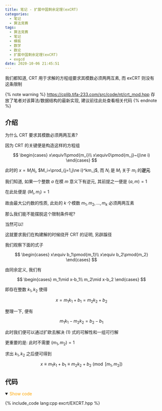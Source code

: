 ```yaml
---
title: 笔记 - 扩展中国剩余定理(exCRT)
categories:
  - 笔记
  - 算法竞赛
tags:
  - 算法竞赛
  - 笔记
  - 模板
  - 数学
  - 数论
  - 扩展中国剩余定理(exCRT)
  - exgcd
date: 2020-10-06 21:45:51
---
```


我们都知道, CRT 用于求解的方程组要求其模数必须两两互素, 而 exCRT 则没有这条限制

<!-- more -->

{% note warning %}
<https://cplib.tifa-233.com/src/code/nt/crt_mod.hpp> 存放了笔者对该算法/数据结构的最新实现, 建议前往此处查看相关代码
{% endnote %}

## 介绍

为什么 CRT 要求其模数必须两两互素?

因为 CRT 的关键便是构造这样的方程组

$$
\begin{cases}
  x\equiv1\pmod{m_i}\\
  x\equiv0\pmod{m_j}~(j\ne i)
\end{cases}
$$

此时的 $x=M_iN_i$, $M_i=\prod_{j=1,j\ne i}^km_j$, 而 $N_i$ 是 $M_i$ 关于 $m_i$ 的**逆元**

我们知道, 如果一个整数 $a$ 在模 $m$ 意义下有逆元, 其前提之一便是 $(a,m)=1$

在此处便是 $(M_i,m_i)=1$

故由最大公约数的性质, 此处的 $k$ 个模数 $m_1,m_2,\dots,m_k$ 必须两两互素

那么我们能不能摆脱这个限制条件呢?

当然可以!

这就要求我们在构建解的时候绕开 CRT 的证明, 另辟蹊径

我们观察下面的式子

$$
\begin{cases}
    x\equiv b_1\pmod{m_1}\\
    x\equiv b_2\pmod{m_2}
\end{cases}
$$

由同余定义, 我们有

$$
\begin{cases}
    m_1\mid x-b_1\\
    m_2\mid x-b_2
\end{cases}
$$

即存在整数 $k_1,k_2$ 使得

$$
x=m_1k_1+b_1=m_2k_2+b_2
$$

整理一下, 便有

$$
m_1k_1-m_2k_2=b_2-b_1\tag{1}
$$

此时我们便可以通过扩欧去解决 $(1)$ 式的可解性和一组可行解

更重要的是: 此时不需要 $(m_1,m_2)=1$

求出 $k_1,k_2$ 之后便可得到

$$
x\equiv m_1k_1+b_1\equiv m_2k_2+b_2\pmod{[m_1,m_2]}
$$

## 代码

<details open>
<summary><font color='orange'>Show code</font></summary>

{% include_code lang:cpp excrt/EXCRT.hpp %}

</details>
